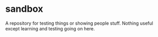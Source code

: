 sandbox
=======

A repository for testing things or showing people stuff.  Nothing useful except learning and testing going on here.
